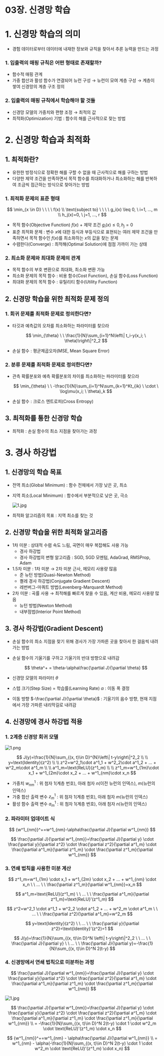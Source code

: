 # 03장. 신경망 학습

# 1. 신경망 학습의 의미

- 경험 데이터로부터 데이터에 내재한 정보와 규칙을 찾아서 추론 능력을 만드는 과정

### 1. 입출력의 매핑 규칙은 어떤 형태로 존재할까?

- 함수적 매핑 관계
- 가중 합산과 활성 함수가 연결되어 뉴런 구성 → 뉴런이 모여 계층 구성 → 계층이 쌓여 신경망의 계층 구조 정의

### 2. 입출력의 매핑 규칙에서 학습해야 할 것들

- 신경망 모델의 가중치와 편향 조정 → 최적의 값
- 최적화(Optimization) 기법 : 함수의 해를 근사적으로 찾는 방법

# 2. 신경망 학습과 최적화

## 1. 최적화란?

- 유한한 방정식으로 정확한 해를 구할 수 없을 때 근사적으로 해를 구하는 방법
- 다양한 제약 조건을 만족하면서 목적 함수를 최대화하거나 최소화하는 해를 반복하여 조금씩 접근하는 방식으로 찾아가는 방법

### 1. 최적화 문제의 표준 형태

$$
\min_{x \in D} \ \ \ \ f(x)
\\ \text{subject to} \ \ \ \ g_i(x) \leq 0, \ i=1, ..., m
\\ h_j(x)=0, \ j=1, ..., r
$$

- 목적 함수(Objective Function) $f(x)$ + 제약 조건 $g_i(x) \leq 0, h_j=0$
- 표준 최적화 문제 : 변수 $x$에 대한 등식과 부등식으로 표현되는 여러 제약 조건을 만족하면서 목적 함수인 $f(x)$를 최소화하는 $x$의 값을 찾는 문제
- 수렴한다(Converge) : 최적해(Optimal Solution)에 점점 가까이 가는 상태

### 2. 최소화 문제와 최대화 문제의 관계

- 목적 함수의 부호 변환으로 최대화, 최소화 변환 가능
- 최소화 문제의 목적 함수 : 비용 함수(Cost Function), 손실 함수(Loss Function)
- 최대화 문제의 목적 함수 : 유틸리티 함수(Utility Function)

## 2. 신경망 학습을 위한 최적화 문제 정의

### 1. 회귀 문제를 최적화 문제로 정의한다면?

- 타깃과 예측값의 오차를 최소화하는 파라미터를 찾으라
    
    $$
    \min_{\theta} \ \ \frac{1}{N}\sum_{i=1}^N\left\| t_i-y(x_i; \ \theta)\right\|^2_2
    $$
    
- 손실 함수 : 평균제곱오차(MSE, Mean Square Error)

### 2. 분류 문제를 최적화 문제로 정의한다면?

- 관측 확률분포와 예측 확률분포의 차이를 최소화하는 파라미터를 찾으라
    
    $$
    \min_{\theta} \ \ -\frac{1}{N}\sum_{i=1}^N\sum_{k=1}^Kt_{ik}  \ \cdot \ \log\mu(x_i; \ \theta)_k
    $$
    
- 손실 함수 : 크로스 엔트로피(Cross Entropy)

## 3. 최적화를 통한 신경망 학습

- 최적화 : 손실 함수의 최소 지점을 찾아가는 과정

# 3. 경사 하강법

## 1. 신경망의 학습 목표

- 전역 최소(Global Minimum) : 함수 전체에서 가장 낮은 곳, 최소
- 지역 최소(Local Minimum) : 함수에서 부분적으로 낮은 곳, 극소
    
    ![1.jpg](https://prod-files-secure.s3.us-west-2.amazonaws.com/81ce352b-f505-4b7c-ba55-561d76267295/ec85fff8-a4ff-40d1-bbb9-06a271735ae4/1.jpg)
    
- 최적화 알고리즘의 목표 : 지역 최소를 찾는 것

## 2. 신경망 학습을 위한 최적화 알고리즘

- 1차 미분 : 상대적 수렴 속도 느림, 곡면이 매우 복잡해도 사용 가능
    - 경사 하강법
    - 경사 하강법의 변형 알고리즘 : SGD, SGD 모멘텀, AdaGrad, RMSProp, Adam
- 1.5차 미분 : 1차 미분 → 2차 미분 근사, 메모리 사용량 많음
    - 준 뉴턴 방법(Quasi-Newton Method)
    - 켤레 경사 하강법(Conjugate Gradient Descent)
    - 레번버그-마쿼트 방법(Levenberg-Marquardt Method)
- 2차 미분 : 곡률 사용 → 최적해를 빠르게 찾을 수 있음, 계산 비용, 메모리 사용량 많음
    - 뉴턴 방법(Newton Method)
    - 내부점법(Interior Point Method)

## 3. 경사 하강법(Gradient Descent)

- 손실 함수의 최소 지점을 찾기 위해 경사가 가장 가파른 곳을 찾아서 한 걸음씩 내려가는 방법
- 손실 함수의 기울기를 구하고 기울기의 반대 방향으로 내려감
    
    $$
    \theta^+ = \theta-\alpha\frac{\partial J}{\partial \theta}
    $$
    
- 신경망 모델의 파라미터 $\theta$
- 스텝 크기(Step Size) = 학습률(Learning Rate) $\alpha$ : 이동 폭 결정
- 이동 방향 $-\frac{\partial J}{\partial \theta}$ : 기울기의 음수 방향, 현재 지점에서 가장 가파른 내리막길로 내려감

## 4. 신경망에 경사 하강법 적용

### 1. 2계층 신경망 회귀 모델

![1.png](https://prod-files-secure.s3.us-west-2.amazonaws.com/81ce352b-f505-4b7c-ba55-561d76267295/1e28f66c-96ff-4377-9be2-76ff85fa180a/1.png)

$$
J(y)=\frac{1}{N}\sum_{(x, t)\in D}^{N}\left\| t-y\right\|^2_2 \\ 
\\ y=\text{Identity}(z^2) \\ 
\\ z^2=w^2_1\cdot a^1_1 + w^2_2\cdot a^1_2 + ... + w^2_m\cdot a^1_m \\ 
\\ a^1_m=\text{ReLU}(z^1_m) \\ 
\\ z^1_m=w^1_{1m}\cdot x_1 + w^1_{2m}\cdot x_2 + ... + w^1_{nm}\cdot x_n
$$

- 가중치 $w^1_{nm}$ : 위 첨자 1(계층 번호), 아래 첨자 $n$(이전 뉴런의 인덱스),  $m$(뉴런의 인덱스)
- 가중 합산 출력 변수 $z^1_m$ : 위 첨자 1(계층 번호), 아래 첨자 $m$(뉴런의 인덱스)
- 활성 함수 출력 변수 $a^1_m$ : 위 첨자 1(계층 번호), 아래 첨자 $n$(뉴런의 인덱스)

### 2. 파라미터 업데이트 식

$$
{w^1_{nm}}^+=w^1_{nm}-\alpha\frac{\partial J}{\partial w^1_{nm}}
$$

$$
\frac{\partial J}{\partial w^1_{nm}}=\frac{\partial J}{\partial y} \cdot \frac{\partial y}{\partial z^2} \cdot \frac{\partial z^2}{\partial a^1_m} \cdot \frac{\partial a^1_m}{\partial z^1_m} \cdot \frac{\partial z^1_m}{\partial w^1_{nm}}
$$

### 3. 연쇄 법칙을 사용한 미분 계산

$$
z^1_m=w^1_{1m} \cdot x_1 + w^1_{2m} \cdot x_2 + ... + w^1_{nm} \cdot x_n \ \ ... \ \ \frac{\partial z^1_m}{\partial w^1_{nm}}=x_n
$$

$$
a^1_m=\text{ReLU}(z^1_m) \ \ ... \ \ \frac{\partial a^1_m}{\partial z^1_m}=\text{ReLU}'(z^1_m)
$$

$$
z^2=w^2_1 \cdot a^1_1 + w^2_2 \cdot a^1_2 + ... + w^2_m \cdot a^1_m \ \ ... \ \ \frac{\partial z^2}{\partial a^1_m}=w^2_m
$$

$$
y=\text{Identity}(z^2) \ \ ... \ \ \frac{\partial y}{\partial z^2}=\text{Identity}'(z^2)=1
$$

$$
J(y)=\frac{1}{N}\sum_{(x, t)\in D}^N \left\| t-y\right\|^2_2 \ \ ... \ \ \frac{\partial J}{\partial y} \ \ ... \ \ \frac{\partial J}{\partial y}=-\frac{1}{N}\sum_{(x, t)\in D}^N 2(t-y)
$$

### 4. 신경망에서 연쇄 법칙으로 미분하는 과정

$$
\frac{\partial J}{\partial w^1_{nm}}=\frac{\partial J}{\partial y} \cdot \frac{\partial y}{\partial z^2} \cdot \frac{\partial z^2}{\partial a^1_m} \cdot \frac{\partial a^1_m}{\partial z^1_m} \cdot \frac{\partial z^1_m}{\partial w^1_{nm}}
$$

![1.jpg](https://prod-files-secure.s3.us-west-2.amazonaws.com/81ce352b-f505-4b7c-ba55-561d76267295/556114b9-4301-46af-a5cb-bc9a7226abd0/1.jpg)

$$
\frac{\partial J}{\partial w^1_{nm}}=\frac{\partial J}{\partial y} \cdot \frac{\partial y}{\partial z^2} \cdot \frac{\partial z^2}{\partial a^1_m} \cdot \frac{\partial a^1_m}{\partial z^1_m} \cdot \frac{\partial z^1_m}{\partial w^1_{nm}} \\ = -\frac{1}{N}\sum_{(x, t)\in D}^N 2(t-y) \cdot 1 \cdot w^2_m \cdot \text{ReLU}'(z^1_m) \cdot x_n
$$

$$
{w^1_{nm}}^+=w^1_{nm} - \alpha\frac{\partial J}{\partial w^1_{nm}} \\ = w^1_{nm} - \alpha(-\frac{1}{N}\sum_{(x, t)\in D}^N 2(t-y) \cdot 1 \cdot w^2_m \cdot \text{ReLU}'(z^1_m) \cdot x_n)
$$
